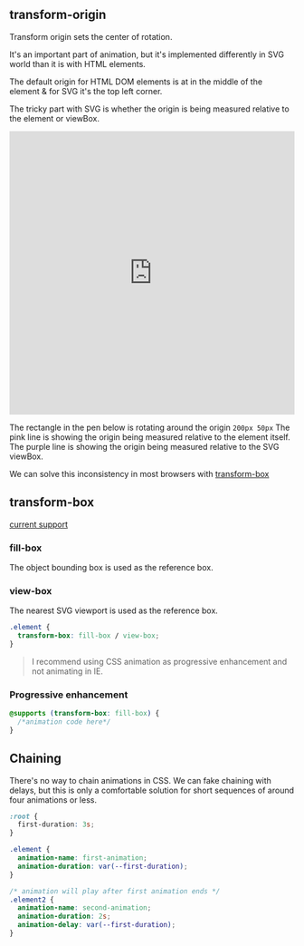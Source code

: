 ## transform-origin

Transform origin sets the center of rotation.

It's an important part of animation, but it's implemented differently in SVG world than it is with HTML elements.

The default origin for HTML DOM elements is at in the middle of the element & for SVG it's the top left corner.

The tricky part with SVG is whether the origin is being measured relative to the element or viewBox.

<iframe height="500" style="width: 100%;" scrolling="no" title="transform-origin " src="https://codepen.io/cassie-codes/embed/507ad4584e018f977e4fb671315831a9?height=265&theme-id=default&default-tab=result" frameborder="no" allowtransparency="true" allowfullscreen="true">
  See the Pen <a href='https://codepen.io/cassie-codes/pen/507ad4584e018f977e4fb671315831a9'>transform-origin </a> by Cassie Evans
  (<a href='https://codepen.io/cassie-codes'>@cassie-codes</a>) on <a href='https://codepen.io'>CodePen</a>.
</iframe>

The rectangle in the pen below is rotating around the origin `200px 50px`
The pink line is showing the origin being measured relative to the element itself.
The purple line is showing the origin being measured relative to the SVG viewBox.

We can solve this inconsistency in most browsers with [transform-box](https://developer.mozilla.org/en-US/docs/Web/CSS/transform-box)

## transform-box

[current support](https://caniuse.com/?search=transform-box)

### fill-box

The object bounding box is used as the reference box.

### view-box

The nearest SVG viewport is used as the reference box.

```css
.element {
  transform-box: fill-box / view-box;
}
```

> I recommend using CSS animation as progressive enhancement and not animating in IE.


### Progressive enhancement

```css
@supports (transform-box: fill-box) {
  /*animation code here*/
}
```

## Chaining

There's no way to chain animations in CSS. 
We can fake chaining with delays, but this is only a comfortable solution for short sequences of around four animations or less.

```css
:root {
  first-duration: 3s;
}

.element {
  animation-name: first-animation;
  animation-duration: var(--first-duration);
}

/* animation will play after first animation ends */
.element2 {
  animation-name: second-animation;
  animation-duration: 2s;
  animation-delay: var(--first-duration);
}
```

